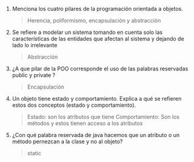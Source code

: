 1. Menciona los cuatro pilares de la programación orientada a objetos.
    > Herencia, poliformismo, encapsulación y abstracción

1. Se refiere a modelar un sistema tomando en cuenta solo las características de las entidades que afectan al sistema y dejando de lado lo irrelevante
    > Abstracción

1. ¿A que pilar de la POO corresponde el uso de las palabras reservadas public y private ?
    > Encapsulación

1. Un objeto tiene estado y comportamiento. Explica a qué se refieren estos dos conceptos (estado y comportamiento).
    > Estado: son los atributos que tiene
   > Comportamiento: Son los métodos y estos tienen acceso a los atributos

1. ¿Con qué palabra reservada de java hacemos que un atributo o un método pernezcan a la clase y no al objeto?
    > static

